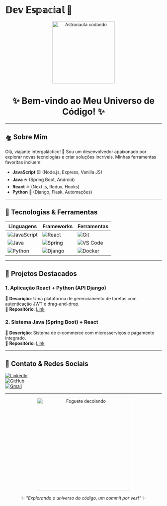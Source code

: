 # 𝔻𝕖𝕧 𝔼𝕤𝕡𝕒𝕔𝕚𝕒𝕝 🚀  

<div align="center">  
  <img src="https://media.giphy.com/media/3o7aCTPPm4OHfRLSH6/giphy.gif" width="200" alt="Astronauta codando">  
  <h1>✨ Bem-vindo ao Meu Universo de Código! ✨</h1>  
</div>  

---

## **🛸 Sobre Mim**  
Olá, viajante intergaláctico! 👋 Sou um desenvolvedor apaixonado por explorar novas tecnologias e criar soluções incríveis. Minhas ferramentas favoritas incluem:  

- **JavaScript** 🟨 (Node.js, Express, Vanilla JS)  
- **Java** ☕ (Spring Boot, Android)  
- **React** ⚛️ (Next.js, Redux, Hooks)  
- **Python** 🐍 (Django, Flask, Automações)  

---

## **🚀 Tecnologias & Ferramentas**  

| **Linguagens**       | **Frameworks**        | **Ferramentas**         |  
|----------------------|-----------------------|-------------------------|  
| ![JavaScript](https://img.shields.io/badge/JavaScript-F7DF1E?style=for-the-badge&logo=javascript&logoColor=black) | ![React](https://img.shields.io/badge/React-61DAFB?style=for-the-badge&logo=react&logoColor=black) | ![Git](https://img.shields.io/badge/Git-F05032?style=for-the-badge&logo=git&logoColor=white) |  
| ![Java](https://img.shields.io/badge/Java-007396?style=for-the-badge&logo=java&logoColor=white) | ![Spring](https://img.shields.io/badge/Spring-6DB33F?style=for-the-badge&logo=spring&logoColor=white) | ![VS Code](https://img.shields.io/badge/VS_Code-007ACC?style=for-the-badge&logo=visual-studio-code&logoColor=white) |  
| ![Python](https://img.shields.io/badge/Python-3776AB?style=for-the-badge&logo=python&logoColor=white) | ![Django](https://img.shields.io/badge/Django-092E20?style=for-the-badge&logo=django&logoColor=white) | ![Docker](https://img.shields.io/badge/Docker-2496ED?style=for-the-badge&logo=docker&logoColor=white) |  

---

## **🌌 Projetos Destacados**  

### **1. Aplicação React + Python (API Django)**  
📌 **Descrição**: Uma plataforma de gerenciamento de tarefas com autenticação JWT e drag-and-drop.  
🔗 **Repositório**: [Link](#)  

### **2. Sistema Java (Spring Boot) + React**  
📌 **Descrição**: Sistema de e-commerce com microsserviços e pagamento integrado.  
🔗 **Repositório**: [Link](#)  

---

## **📡 Contato & Redes Sociais**  

[![LinkedIn](https://img.shields.io/badge/LinkedIn-0077B5?style=for-the-badge&logo=linkedin&logoColor=white)](https://linkedin.com/)  
[![GitHub](https://img.shields.io/badge/GitHub-181717?style=for-the-badge&logo=github&logoColor=white)](https://github.com/)  
[![Gmail](https://img.shields.io/badge/Gmail-D14836?style=for-the-badge&logo=gmail&logoColor=white)](mailto:seuemail@gmail.com)  

---

<div align="center">  
  <img src="https://media.giphy.com/media/LnUt9r8DZJf6U/giphy.gif" width="300" alt="Foguete decolando">  
  <p>✨ <em>"Explorando o universo do código, um commit por vez!"</em> ✨</p>  
</div>  
